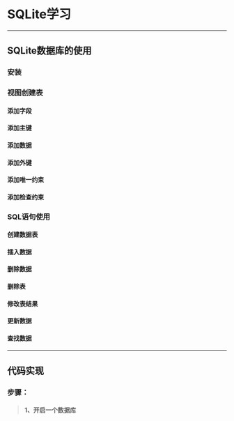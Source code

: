 # SQLite学习

---

## SQLite数据库的使用

### 安装

### 视图创建表

#### 添加字段

#### 添加主键

#### 添加数据

#### 添加外键

#### 添加唯一约束

#### 添加检查约束

### SQL语句使用

#### 创建数据表

#### 插入数据

#### 删除数据

#### 删除表

#### 修改表结果

#### 更新数据

#### 查找数据

---

## 代码实现

### 步骤：

> #### 1、开启一个数据库

